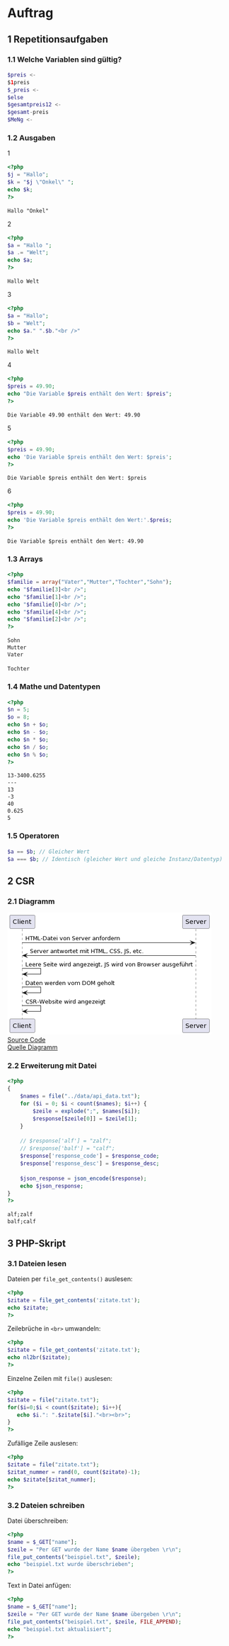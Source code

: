 # Auftrag

## 1 Repetitionsaufgaben

### 1.1 Welche Variablen sind gültig?

```php
$preis <-
$1preis
$_preis <-
$else
$gesamtpreis12 <-
$gesamt-preis
$MeNg <-
```

### 1.2 Ausgaben

1
```php
<?php
$j = "Hallo";
$k = "$j \"Onkel\" ";
echo $k;
?>
```
```text title="OUTPUT"
Hallo "Onkel" 
```

2
```php
<?php
$a = "Hallo ";
$a .= "Welt";
echo $a;
?>
```
```text title="OUTPUT"
Hallo Welt
```

3
```php
<?php
$a = "Hallo";
$b = "Welt";
echo $a." ".$b."<br />"
?>
```
```text title="OUTPUT"
Hallo Welt

```

4
```php
<?php
$preis = 49.90;
echo "Die Variable $preis enthält den Wert: $preis";
?>
```
```text title="OUTPUT"
Die Variable 49.90 enthält den Wert: 49.90
```

5
```php
<?php
$preis = 49.90;
echo 'Die Variable $preis enthält den Wert: $preis';
?>
```
```text title="OUTPUT"
Die Variable $preis enthält den Wert: $preis
```

6
```php
<?php
$preis = 49.90;
echo 'Die Variable $preis enthält den Wert:'.$preis;
?>
```
```text title="OUTPUT"
Die Variable $preis enthält den Wert: 49.90
```

### 1.3 Arrays

```php
<?php
$familie = array("Vater","Mutter","Tochter","Sohn");
echo "$familie[3]<br />";
echo "$familie[1]<br />";
echo "$familie[0]<br />";
echo "$familie[4]<br />";
echo "$familie[2]<br />";
?>
```
```text title="OUTPUT"
Sohn
Mutter
Vater

Tochter
```

### 1.4 Mathe und Datentypen

```php
<?php
$n = 5;
$o = 8;
echo $n + $o;
echo $n - $o;
echo $n * $o;
echo $n / $o;
echo $n % $o;
?>
```
```text title="OUTPUT"
13-3400.6255
---
13
-3
40
0.625
5
```

### 1.5 Operatoren

```php
$a == $b; // Gleicher Wert
$a === $b; // Identisch (gleicher Wert und gleiche Instanz/Datentyp)
```

## 2 CSR

### 2.1 Diagramm

![PlantUML CSR](/data/tag-0004/plantuml_csr.png)  
[Source Code](/appendix/plantuml_csr)  
[Quelle Diagramm](https://www.ionos.de/digitalguide/fileadmin/DigitalGuide/Teaser/client-side-rendering.png)

### 2.2 Erweiterung mit Datei

```php title="./app/api/api.php"
<?php
{
    $names = file("../data/api_data.txt");
    for ($i = 0; $i < count($names); $i++) {
        $zeile = explode(";", $names[$i]);
        $response[$zeile[0]] = $zeile[1];
    }

    // $response['alf'] = "zalf";
    // $response['balf'] = "calf";
    $response['response_code'] = $response_code;
    $response['response_desc'] = $response_desc;

    $json_response = json_encode($response);
    echo $json_response;
}
?>
```

```text title="./app/data/api_data.txt"
alf;zalf
balf;calf
```

## 3 PHP-Skript

### 3.1 Dateien lesen

Dateien per `file_get_contents()` auslesen:
```php
<?php
$zitate = file_get_contents('zitate.txt');
echo $zitate;
?>
```

Zeilebrüche in `<br>` umwandeln:
```php
<?php
$zitate = file_get_contents('zitate.txt');
echo nl2br($zitate);
?>
```

Einzelne Zeilen mit `file()` auslesen:
```php
<?php
$zitate = file("zitate.txt");
for($i=0;$i < count($zitate); $i++){
   echo $i.": ".$zitate[$i]."<br><br>";
}
?>
```

Zufällige Zeile auslesen:
```php
<?php
$zitate = file("zitate.txt");
$zitat_nummer = rand(0, count($zitate)-1);
echo $zitate[$zitat_nummer];
?>
```

### 3.2 Dateien schreiben

Datei überschreiben:
```php
<?php
$name = $_GET["name"];
$zeile = "Per GET wurde der Name $name übergeben \r\n";
file_put_contents("beispiel.txt", $zeile);
echo "beispiel.txt wurde überschrieben";
?>
```

Text in Datei anfügen:
```php
<?php
$name = $_GET["name"];
$zeile = "Per GET wurde der Name $name übergeben \r\n";
file_put_contents("beispiel.txt", $zeile, FILE_APPEND);
echo "beispiel.txt aktualisiert";
?>
```